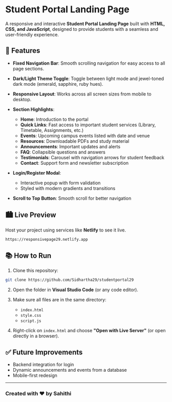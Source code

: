 # Student Portal Landing Page

A responsive and interactive **Student Portal Landing Page** built with **HTML, CSS, and JavaScript**, designed to provide students with a seamless and user-friendly experience.

## 🌟 Features

* **Fixed Navigation Bar**: Smooth scrolling navigation for easy access to all page sections.
* **Dark/Light Theme Toggle**: Toggle between light mode and jewel-toned dark mode (emerald, sapphire, ruby hues).
* **Responsive Layout**: Works across all screen sizes from mobile to desktop.
* **Section Highlights**:

  * **Home**: Introduction to the portal
  * **Quick Links**: Fast access to important student services (Library, Timetable, Assignments, etc.)
  * **Events**: Upcoming campus events listed with date and venue
  * **Resources**: Downloadable PDFs and study material
  * **Announcements**: Important updates and alerts
  * **FAQ**: Collapsible questions and answers
  * **Testimonials**: Carousel with navigation arrows for student feedback
  * **Contact**: Support form and newsletter subscription
* **Login/Register Modal**:

  * Interactive popup with form validation
  * Styled with modern gradients and transitions
* **Scroll to Top Button**: Smooth scroll for better navigation

## 🏙️ Live Preview

Host your project using services like **Netlify** to see it live.

`https://responsivepage29.netlify.app`

## 📚 How to Run

1. Clone this repository:

```bash
git clone https://github.com/Sidhartha29/studentportal29
```

2. Open the folder in **Visual Studio Code** (or any code editor).

3. Make sure all files are in the same directory:

   * `index.html`
   * `style.css`
   * `script.js`

4. Right-click on `index.html` and choose **"Open with Live Server"** (or open directly in a browser).

## ✅ Future Improvements

* Backend integration for login
* Dynamic announcements and events from a database
* Mobile-first redesign

---

### Created with ❤️ by Sahithi 
